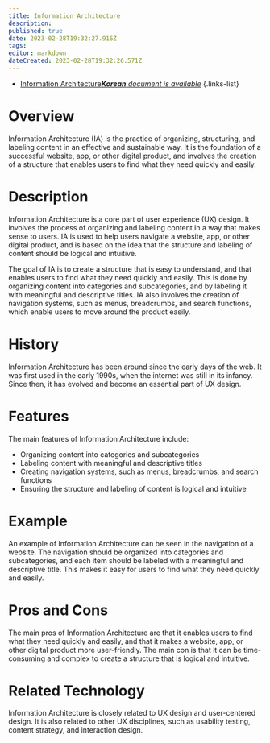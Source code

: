 ```yaml
---
title: Information Architecture
description: 
published: true
date: 2023-02-28T19:32:27.916Z
tags: 
editor: markdown
dateCreated: 2023-02-28T19:32:26.571Z
---
```


- [Information Architecture***Korean** document is available*](/ko/Knowledge-base/Dictionary/information-architecture)
{.links-list}


# Overview
Information Architecture (IA) is the practice of organizing, structuring, and labeling content in an effective and sustainable way. It is the foundation of a successful website, app, or other digital product, and involves the creation of a structure that enables users to find what they need quickly and easily.

# Description
Information Architecture is a core part of user experience (UX) design. It involves the process of organizing and labeling content in a way that makes sense to users. IA is used to help users navigate a website, app, or other digital product, and is based on the idea that the structure and labeling of content should be logical and intuitive.

The goal of IA is to create a structure that is easy to understand, and that enables users to find what they need quickly and easily. This is done by organizing content into categories and subcategories, and by labeling it with meaningful and descriptive titles. IA also involves the creation of navigation systems, such as menus, breadcrumbs, and search functions, which enable users to move around the product easily.

# History
Information Architecture has been around since the early days of the web. It was first used in the early 1990s, when the internet was still in its infancy. Since then, it has evolved and become an essential part of UX design.

# Features
The main features of Information Architecture include:

- Organizing content into categories and subcategories
- Labeling content with meaningful and descriptive titles
- Creating navigation systems, such as menus, breadcrumbs, and search functions
- Ensuring the structure and labeling of content is logical and intuitive

# Example
An example of Information Architecture can be seen in the navigation of a website. The navigation should be organized into categories and subcategories, and each item should be labeled with a meaningful and descriptive title. This makes it easy for users to find what they need quickly and easily.

# Pros and Cons
The main pros of Information Architecture are that it enables users to find what they need quickly and easily, and that it makes a website, app, or other digital product more user-friendly. The main con is that it can be time-consuming and complex to create a structure that is logical and intuitive.

# Related Technology
Information Architecture is closely related to UX design and user-centered design. It is also related to other UX disciplines, such as usability testing, content strategy, and interaction design.